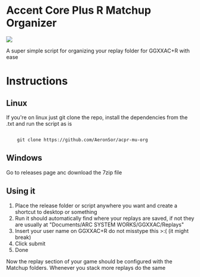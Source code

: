 # Accent Core Plus R Matchup Organizer

<img src="https://i.imgur.com/2ww87YZ.png">

<p>A super simple script for organizing your replay folder for GGXXAC+R with ease<p>

# Instructions

## Linux
<p>If you're on linux just git clone the repo, install the dependencies from the .txt and run the script as is<p>

<code>
    git clone https://github.com/AeronSor/acpr-mu-org
</code>

## Windows
<p>Go to releases page anc download the 7zip file<p>

## Using it

1. Place the release folder or script anywhere you want and create a shortcut to desktop or something
2. Run it should automatically find where your replays are saved, if not they are usually at "Documents/ARC SYSTEM WORKS/GGXXAC/Replays"
3. Insert your user name on GGXXAC+R do not misstype this >:( (it might break)
4. Click submit
5. Done

Now the replay section of your game should be configured with the Matchup folders.
Whenever you stack more replays do the same
